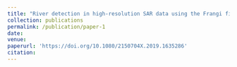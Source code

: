 ```yaml
---
title: "River detection in high-resolution SAR data using the Frangi filter and shearlet features"
collection: publications
permalink: /publication/paper-1
date: 
venue: 
paperurl: 'https://doi.org/10.1080/2150704X.2019.1635286'
citation: 
---
```



